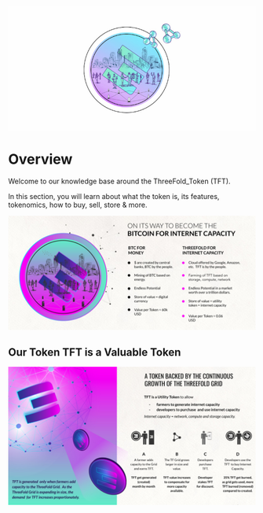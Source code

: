 ![](img/tokenintrohome.jpg)

# Overview

Welcome to our knowledge base around the ThreeFold_Token (TFT).

In this section, you will learn about what the token is, its features, tokenomics, how to buy, sell, store & more.

<!-- !!!include:token_toc -->

![](img/tft_like_btc_.jpg)

## Our Token TFT is a Valuable Token

![](img/tokenomincs3_.jpg)




